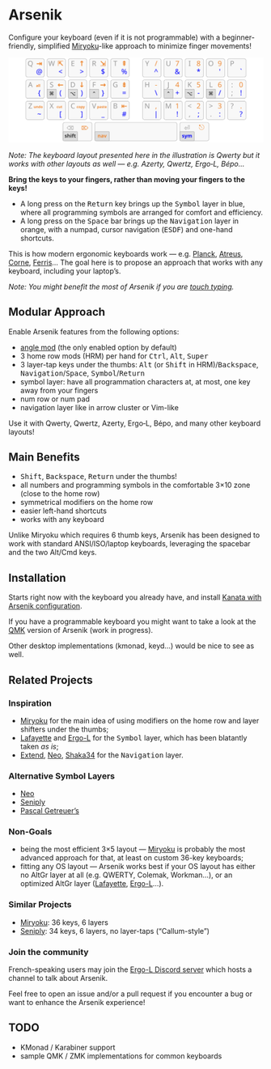 Arsenik
================================================================================

Configure your keyboard (even if it is not programmable) with a
beginner-friendly, simplified [Miryoku]-like approach to minimize finger
movements!

![base, navigation and sym layers on a 33-key keyboard](img/all.svg)

*Note: The keyboard layout presented here in the illustration is Qwerty but it
works with other layouts as well — e.g. Azerty, Qwertz, Ergo‑L, Bépo…*

**Bring the keys to your fingers, rather than moving your fingers to the keys!**

- A long press on the <kbd>Return</kbd> key brings up the <kbd>Symbol</kbd>
layer in blue, where all programming symbols are arranged for comfort and
efficiency.
- A long press on the <kbd>Space</kbd> bar brings up the <kbd>Navigation</kbd>
layer in orange, with a numpad, cursor navigation (<kbd>ESDF</kbd>) and one-hand
shortcuts.

This is how modern ergonomic keyboards work — e.g. [Planck], [Atreus], [Corne],
[Ferris]… The goal here is to propose an approach that works with any keyboard,
including your laptop’s.

*Note: You might benefit the most of Arsenik if you are [touch typing].*


Modular Approach
--------------------------------------------------------------------------------

Enable Arsenik features from the following options:
- [angle mod] (the only enabled option by default)
- 3 home row mods (HRM) per hand for <kbd>Ctrl</kbd>, <kbd>Alt</kbd>,
<kbd>Super</kbd>
- 3 layer-tap keys under the thumbs: <kbd>Alt</kbd> (or <kbd>Shift</kbd> in
HRM)/<kbd>Backspace</kbd>, <kbd>Navigation</kbd>/<kbd>Space</kbd>,
<kbd>Symbol</kbd>/<kbd>Return</kbd>
- symbol layer: have all programmation characters at, at most, one key away from
your fingers
- num row or num pad
- navigation layer like in arrow cluster or Vim-like

Use it with Qwerty, Qwertz, Azerty, Ergo‑L, Bépo, and many other keyboard layouts!


Main Benefits
--------------------------------------------------------------------------------

- <kbd>Shift</kbd>, <kbd>Backspace</kbd>, <kbd>Return</kbd> under the thumbs!
- all numbers and programming symbols in the comfortable 3×10 zone (close to the
home row)
- symmetrical modifiers on the home row
- easier left-hand shortcuts
- works with any keyboard

Unlike Miryoku which requires 6 thumb keys, Arsenik has been designed to work
with standard ANSI/ISO/laptop keyboards, leveraging the spacebar and the two
Alt/Cmd keys.


Installation
--------------------------------------------------------------------------------

Starts right now with the keyboard you already have, and install
[Kanata with Arsenik configuration](kanata).

If you have a programmable keyboard you might want to take a look at the
[QMK](qmk) version of Arsenik (work in progress).

Other desktop implementations (kmonad, keyd…) would be nice to see as well.


Related Projects
--------------------------------------------------------------------------------

### Inspiration

- [Miryoku] for the main idea of using modifiers on the home row and layer
shifters under the thumbs;
- [Lafayette] and [Ergo-L] for the <kbd>Symbol</kbd> layer, which has been
blatantly taken *as is*;
- [Extend], [Neo], [Shaka34] for the <kbd>Navigation</kbd> layer.

### Alternative Symbol Layers

- [Neo]
- [Seniply]
- [Pascal Getreuer’s]

### Non-Goals

- being the most efficient 3×5 layout — [Miryoku] is probably the most
advanced approach for that, at least on custom 36-key keyboards;
- fitting any OS layout — Arsenik works best if your OS layout has either no
AltGr layer at all (e.g. QWERTY, Colemak, Workman…), or an optimized AltGr layer
([Lafayette], [Ergo-L]…).

### Similar Projects

- [Miryoku]: 36 keys, 6 layers
- [Seniply]: 34 keys, 6 layers, no layer-taps (“Callum-style”)

### Join the community

French-speaking users may join the [Ergo-L Discord server] which hosts a
channel to talk about Arsenik.

Feel free to open an issue and/or a pull request if you encounter a bug or want
to enhance the Arsenik experience!

TODO
--------------------------------------------------------------------------------

- KMonad / Karabiner support
- sample QMK / ZMK implementations for common keyboards
<!-- https://jasoncarloscox.com/writing/combo-mods/ -->


[Miryoku]: https://github.com/manna-harbour/miryoku
[Planck]: https://olkb.com/collections/planck
[Atreus]: https://atreus.technomancy.us
[Corne]: https://github.com/foostan/crkbd
[Ferris]: https://github.com/pierrechevalier83/ferris
[touch typing]: https://en.wikipedia.org/wiki/Touch_typing
[angle mod]: https://colemakmods.github.io/ergonomic-mods/angle.html
[Lafayette]: https://qwerty-lafayette.org/42
[Ergo-L]: https://ergol.org
[Extend]: https://dreymar.colemak.org/layers-extend.html
[Neo]: https://neo-layout.org
[Shaka34]: https://github.com/lobre/shaka34
[Seniply]: https://stevep99.github.io/seniply/
[Pascal Getreuer’s]: https://getreuer.info/posts/keyboards/symbol-layer/#my-symbol-layer
[Ergo-L Discord server]: https://discord.gg/5xR5K3nAFX
